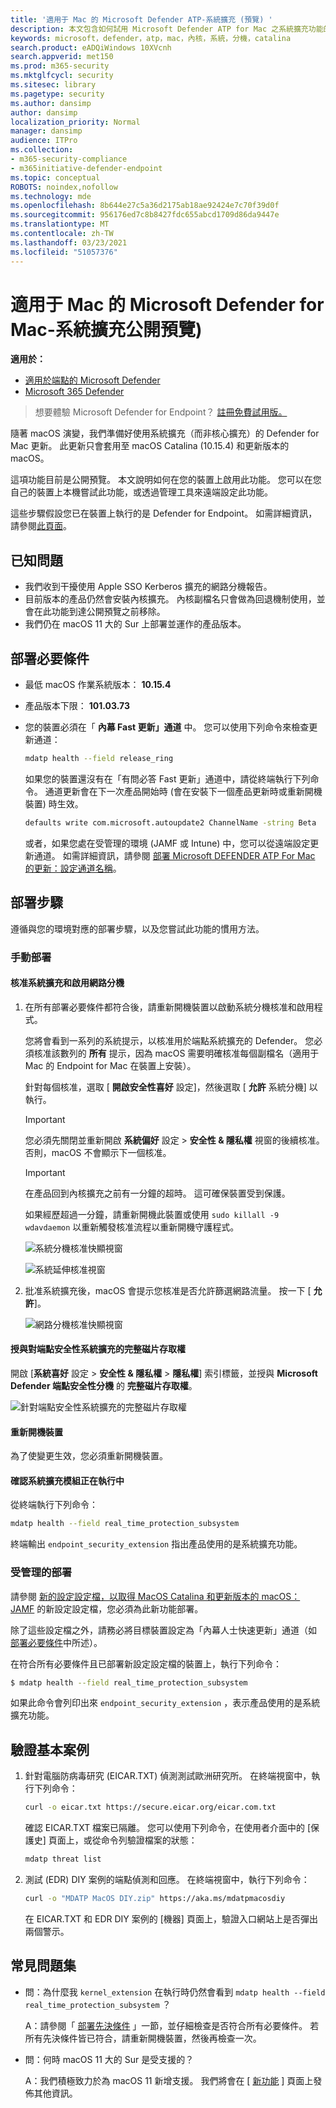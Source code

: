 ```yaml
---
title: '適用于 Mac 的 Microsoft Defender ATP-系統擴充 (預覽) '
description: 本文包含如何試用 Microsoft Defender ATP for Mac 之系統擴充功能的指示。 這項功能目前是公開預覽。
keywords: microsoft，defender，atp，mac，內核，系統，分機，catalina
search.product: eADQiWindows 10XVcnh
search.appverid: met150
ms.prod: m365-security
ms.mktglfcycl: security
ms.sitesec: library
ms.pagetype: security
ms.author: dansimp
author: dansimp
localization_priority: Normal
manager: dansimp
audience: ITPro
ms.collection:
- m365-security-compliance
- m365initiative-defender-endpoint
ms.topic: conceptual
ROBOTS: noindex,nofollow
ms.technology: mde
ms.openlocfilehash: 8b644e27c5a36d2175ab18ae92424e7c70f39d0f
ms.sourcegitcommit: 956176ed7c8b8427fdc655abcd1709d86da9447e
ms.translationtype: MT
ms.contentlocale: zh-TW
ms.lasthandoff: 03/23/2021
ms.locfileid: "51057376"
---
```

# <a name="microsoft-defender-for-endpoint-for-mac---system-extensions-public-preview"></a>適用于 Mac 的 Microsoft Defender for Mac-系統擴充公開預覽) 

**適用於：**
- [適用於端點的 Microsoft Defender](https://go.microsoft.com/fwlink/p/?linkid=2146631)
- [Microsoft 365 Defender](https://go.microsoft.com/fwlink/?linkid=2118804)

> 想要體驗 Microsoft Defender for Endpoint？ [註冊免費試用版。](https://www.microsoft.com/microsoft-365/windows/microsoft-defender-atp?ocid=docs-wdatp-exposedapis-abovefoldlink)

隨著 macOS 演變，我們準備好使用系統擴充（而非核心擴充）的 Defender for Mac 更新。 此更新只會套用至 macOS Catalina (10.15.4) 和更新版本的 macOS。

這項功能目前是公開預覽。 本文說明如何在您的裝置上啟用此功能。 您可以在您自己的裝置上本機嘗試此功能，或透過管理工具來遠端設定此功能。

這些步驟假設您已在裝置上執行的是 Defender for Endpoint。 如需詳細資訊，請參閱[此頁面](microsoft-defender-endpoint-mac.md)。

## <a name="known-issues"></a>已知問題

- 我們收到干擾使用 Apple SSO Kerberos 擴充的網路分機報告。
- 目前版本的產品仍然會安裝內核擴充。 內核副檔名只會做為回退機制使用，並會在此功能到達公開預覽之前移除。
- 我們仍在 macOS 11 大的 Sur 上部署並運作的產品版本。

## <a name="deployment-prerequisites"></a>部署必要條件

- 最低 macOS 作業系統版本： **10.15.4**
- 產品版本下限： **101.03.73**
- 您的裝置必須在「 **內幕 Fast 更新」通道** 中。 您可以使用下列命令來檢查更新通道：

  ```bash
  mdatp health --field release_ring
  ```

  如果您的裝置還沒有在「有問必答 Fast 更新」通道中，請從終端執行下列命令。 通道更新會在下一次產品開始時 (會在安裝下一個產品更新時或重新開機裝置) 時生效。

  ```bash
  defaults write com.microsoft.autoupdate2 ChannelName -string Beta
  ```

  或者，如果您處在受管理的環境 (JAMF 或 Intune) 中，您可以從遠端設定更新通道。 如需詳細資訊，請參閱 [部署 Microsoft DEFENDER ATP For Mac 的更新：設定通道名稱](mac-updates.md#set-the-channel-name)。

## <a name="deployment-steps"></a>部署步驟

遵循與您的環境對應的部署步驟，以及您嘗試此功能的慣用方法。

### <a name="manual-deployment"></a>手動部署

#### <a name="approve-the-system-extensions-and-enable-the-network-extension"></a>核准系統擴充和啟用網路分機

1. 在所有部署必要條件都符合後，請重新開機裝置以啟動系統分機核准和啟用程式。

   您將會看到一系列的系統提示，以核准用於端點系統擴充的 Defender。 您必須核准該數列的 **所有** 提示，因為 macOS 需要明確核准每個副檔名（適用于 Mac 的 Endpoint for Mac 在裝置上安裝）。
   
   針對每個核准，選取 [ **開啟安全性喜好** 設定]，然後選取 [ **允許** 系統分機] 以執行。

   > [!IMPORTANT]
   > 您必須先關閉並重新開啟 **系統偏好** 設定  >  **安全性 & 隱私權** 視窗的後續核准。 否則，macOS 不會顯示下一個核准。

   > [!IMPORTANT]
   > 在產品回到內核擴充之前有一分鐘的超時。 這可確保裝置受到保護。
   >
   > 如果經歷超過一分鐘，請重新開機此裝置或使用 `sudo killall -9 wdavdaemon` 以重新觸發核准流程以重新開機守護程式。

   ![系統分機核准快顯視窗](images/mac-system-extension-approval.png)

   ![系統延伸核准視窗](images/mac-system-extension-pref.png)

1. 批准系統擴充後，macOS 會提示您核准是否允許篩選網路流量。 按一下 [ **允許**]。

   ![網路分機核准快顯視窗](images/mac-system-extension-filter.png)

#### <a name="grant-full-disk-access-to-the-endpoint-security-system-extension"></a>授與對端點安全性系統擴充的完整磁片存取權

開啟 [**系統喜好** 設定  >  **安全性 & 隱私權**  >  **隱私權**] 索引標籤，並授與 **Microsoft Defender 端點安全性分機** 的 **完整磁片存取權**。

![針對端點安全性系統擴充的完整磁片存取權](images/mac-system-extension-fda.png)

#### <a name="reboot-your-device"></a>重新開機裝置

為了使變更生效，您必須重新開機裝置。

#### <a name="verify-that-the-system-extensions-are-running"></a>確認系統擴充模組正在執行中

從終端執行下列命令：

```bash
mdatp health --field real_time_protection_subsystem
```

終端輸出 `endpoint_security_extension` 指出產品使用的是系統擴充功能。

### <a name="managed-deployment"></a>受管理的部署

請參閱 [新的設定設定檔，以取得 MacOS Catalina 和更新版本的 macOS： JAMF](mac-sysext-policies.md#jamf) 的新設定設定檔，您必須為此新功能部署。

除了這些設定檔之外，請務必將目標裝置設定為「內幕人士快速更新」通道（如 [部署必要條件](#deployment-prerequisites)中所述）。

在符合所有必要條件且已部署新設定設定檔的裝置上，執行下列命令：

```bash
$ mdatp health --field real_time_protection_subsystem
```

如果此命令會列印出來 `endpoint_security_extension` ，表示產品使用的是系統擴充功能。

## <a name="validate-basic-scenarios"></a>驗證基本案例

1. 針對電腦防病毒研究 (EICAR.TXT) 偵測測試歐洲研究所。 在終端視窗中，執行下列命令：

   ```bash
   curl -o eicar.txt https://secure.eicar.org/eicar.com.txt
   ```

   確認 EICAR.TXT 檔案已隔離。 您可以使用下列命令，在使用者介面中的 [保護史] 頁面上，或從命令列驗證檔案的狀態：

    ```bash
    mdatp threat list
    ```

2. 測試 (EDR) DIY 案例的端點偵測和回應。 在終端視窗中，執行下列命令：

   ```bash
   curl -o "MDATP MacOS DIY.zip" https://aka.ms/mdatpmacosdiy
   ```

   在 EICAR.TXT 和 EDR DIY 案例的 [機器] 頁面上，驗證入口網站上是否彈出兩個警示。

## <a name="frequently-asked-questions"></a>常見問題集

- 問：為什麼我 `kernel_extension` 在執行時仍然會看到 `mdatp health --field real_time_protection_subsystem` ？

    A：請參閱「 [部署先決條件](#deployment-prerequisites) 」一節，並仔細檢查是否符合所有必要條件。 若所有先決條件皆已符合，請重新開機裝置，然後再檢查一次。

- 問：何時 macOS 11 大的 Sur 是受支援的？

    A：我們積極致力於為 macOS 11 新增支援。 我們將會在 [ [新功能](mac-whatsnew.md) ] 頁面上發佈其他資訊。
